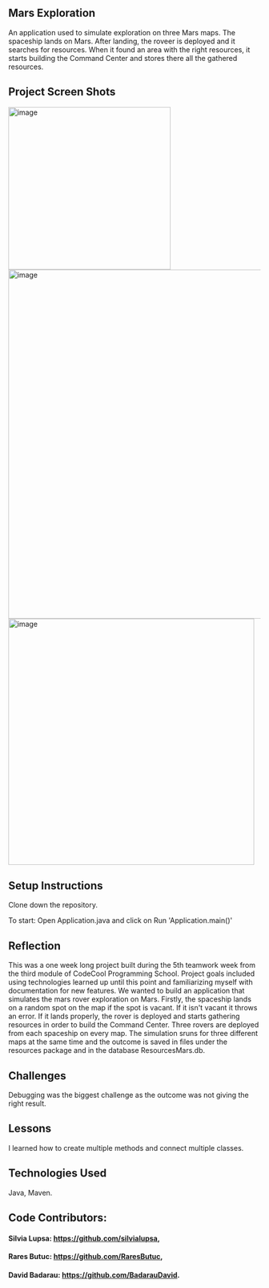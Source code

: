 ## Mars Exploration
An application used to simulate exploration on three Mars maps. The spaceship lands on Mars. After landing, the roveer is deployed and it searches for resources. When it found an area with the right resources, it starts building the Command Center and stores there all the gathered resources.


## Project Screen Shots
<img width="324" alt="image" src="https://github.com/SinzianaBab/MarsExploration/assets/116287975/02d0d377-a275-4dbc-92a0-84eaf7df74a6">
<img width="696" alt="image" src="https://github.com/SinzianaBab/MarsExploration/assets/116287975/394b5a35-5ffe-454a-8216-0f858296430a">
<img width="491" alt="image" src="https://github.com/SinzianaBab/MarsExploration/assets/116287975/fe5c3835-5d1c-4ae5-b292-c0bc1bd5279c">


## Setup Instructions
Clone down the repository.

To start:
Open Application.java and click on Run 'Application.main()'

## Reflection
This was a one week long project built during the 5th teamwork week from the third module of CodeCool Programming School. Project goals  included using technologies learned up until this point and familiarizing myself with documentation for new features.
We wanted to build an application that simulates the mars rover exploration on Mars. Firstly, the spaceship lands on a random spot on the map if the spot is vacant. If it isn't vacant it throws an error. If it lands properly, the rover is deployed and starts gathering resources in order to build the Command Center. Three rovers are deployed from each spaceship on every map. The simulation sruns for three different maps at the same time and the outcome is saved in files under the resources package and in the database ResourcesMars.db.

## Challenges
Debugging was the biggest challenge as the outcome was not giving the right result.
## Lessons
I learned how to create multiple methods and connect multiple classes.

## Technologies Used
Java,
Maven.


## Code Contributors:
#### Silvia Lupsa: https://github.com/silvialupsa,
#### Rares Butuc: https://github.com/RaresButuc,
#### David Badarau: https://github.com/BadarauDavid.
